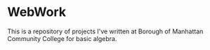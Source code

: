 # WebWork
This is a repository of projects I've written at Borough of Manhattan Community College for basic algebra.
